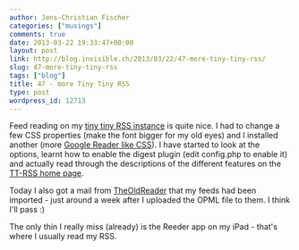 ```yaml
---
author: Jens-Christian Fischer
categories: ["musings"]
comments: true
date: 2013-03-22 19:33:47+00:00
layout: post
link: http://blog.invisible.ch/2013/03/22/47-more-tiny-tiny-rss/
slug: 47-more-tiny-tiny-rss
tags: ["blog"]
title: 47 - more Tiny Tiny RSS
type: post
wordpress_id: 12713
---
```


Feed reading on my [tiny tiny RSS instance](http://blog.invisible.ch/2013/03/21/48-tiny-tiny-rss-on-synology/) is quite nice. I had to change a few CSS properties (make the font bigger for my old eyes) and I installed another (more [Google Reader like CSS](http://www.bergercity.de/allgemein/google-reader-style-fur-tiny-tiny-rss/comment-page-1/)). I have started to look at the options, learnt how to enable the digest plugin (edit config.php to enable it) and actually read through the descriptions of the different features on the [TT-RSS home page](http://tt-rss.org/redmine/projects/tt-rss/wiki).

Today I also got a mail from [TheOldReader](http://theoldreader.com/) that my feeds had been imported - just around a week after I uploaded the OPML file to them. I think I'll pass :)

The only thin I really miss (already) is the Reeder app on my iPad - that's where I usually read my RSS.
